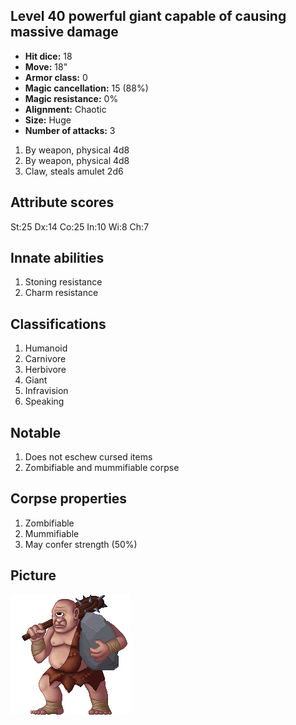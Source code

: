 ## Level 40 powerful giant capable of causing massive damage

- **Hit dice:** 18
- **Move:** 18"
- **Armor class:** 0
- **Magic cancellation:** 15 (88%)
- **Magic resistance:** 0%
- **Alignment:** Chaotic
- **Size:** Huge
- **Number of attacks:** 3
1. By weapon, physical 4d8
2. By weapon, physical 4d8
3. Claw, steals amulet 2d6

## Attribute scores

St:25 Dx:14 Co:25 In:10 Wi:8 Ch:7

## Innate abilities

1. Stoning resistance
2. Charm resistance

## Classifications

1. Humanoid
2. Carnivore
3. Herbivore
4. Giant
5. Infravision
6. Speaking

## Notable

1. Does not eschew cursed items
2. Zombifiable and mummifiable corpse

## Corpse properties

1. Zombifiable
2. Mummifiable
3. May confer strength (50%)

## Picture

![Cyclops](https://github.com/hyvanmielenpelit/GnollHackTileSet/blob/main/Monsters/cyclops/cyclops.png?raw=true)
